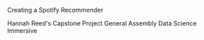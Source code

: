 Creating a Spotify Recommender

Hannah Reed's Capstone Project
General Assembly Data Science Immersive



